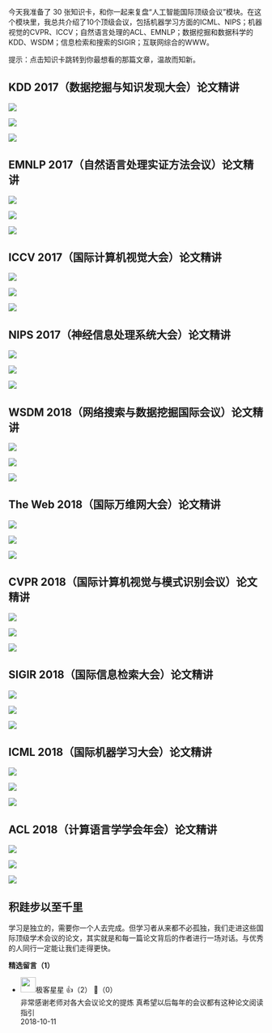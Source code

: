 今天我准备了 30 张知识卡，和你一起来复盘“人工智能国际顶级会议”模块。在这个模块里，我总共介绍了10个顶级会议，包括机器学习方面的ICML、NIPS；机器视觉的CVPR、ICCV；自然语言处理的ACL、EMNLP；数据挖掘和数据科学的KDD、WSDM；信息检索和搜索的SIGIR；互联网综合的WWW。

提示：点击知识卡跳转到你最想看的那篇文章，温故而知新。

## KDD 2017（数据挖掘与知识发现大会）论文精讲

[![](https://static001.geekbang.org/resource/image/10/06/10cb191bddde32920cfb9d48971ce806.jpg?wh=1138%2A449)](https://time.geekbang.org/column/article/159)

[![](https://static001.geekbang.org/resource/image/b7/cc/b77e0dd9b5422fc483605dfa18519fcc.jpg?wh=1141%2A547)](https://time.geekbang.org/column/article/391)

[![](https://static001.geekbang.org/resource/image/6e/42/6edea80c0a378d8e4a8196aa3cb34942.jpg?wh=1138%2A501)](https://time.geekbang.org/column/article/394)

## EMNLP 2017（自然语言处理实证方法会议）论文精讲

[![](https://static001.geekbang.org/resource/image/99/0c/998b153a3e799873d0a74490b073170c.jpg?wh=1139%2A453)](https://time.geekbang.org/column/article/397)

[![](https://static001.geekbang.org/resource/image/32/d5/32bbe7013a33e4e6f4902e465104edd5.jpg?wh=1144%2A555)](https://time.geekbang.org/column/article/658)

[![](https://static001.geekbang.org/resource/image/76/3b/767fc3b2298a9705c7b2f731c7b12f3b.jpg?wh=1147%2A502)](https://time.geekbang.org/column/article/661)

## ICCV 2017（国际计算机视觉大会）论文精讲

[![](https://static001.geekbang.org/resource/image/55/38/55eb3ea8693c70200aafd3f5f4277038.jpg?wh=1135%2A518)](https://time.geekbang.org/column/article/2681)

[![](https://static001.geekbang.org/resource/image/fb/2f/fbb4b50ec209879b3d1e1da5a426212f.jpg?wh=1147%2A586)](https://time.geekbang.org/column/article/2717)

[![](https://static001.geekbang.org/resource/image/e2/03/e2bd4edfd5d3cc2b818d9e371584fe03.jpg?wh=1141%2A502)](https://time.geekbang.org/column/article/2782)

## NIPS 2017（神经信息处理系统大会）论文精讲

[![](https://static001.geekbang.org/resource/image/61/2c/617ffdf73e8f41a36a11ac5ea5f0862c.jpg?wh=1137%2A506)](https://time.geekbang.org/column/article/2868)

[![](https://static001.geekbang.org/resource/image/11/27/115484986db70b94b363237a09d3d227.jpg?wh=1142%2A540)](https://time.geekbang.org/column/article/2941)

[![](https://static001.geekbang.org/resource/image/28/2a/2811bcf14a2e16759d6afaa8e15dcc2a.jpg?wh=1138%2A495)](https://time.geekbang.org/column/article/3211)

## WSDM 2018（网络搜索与数据挖掘国际会议）论文精讲

[![](https://static001.geekbang.org/resource/image/80/ae/809abe856cc2482c2b8f80728dda82ae.jpg?wh=1137%2A508)](https://time.geekbang.org/column/article/3946)

[![](https://static001.geekbang.org/resource/image/5b/ec/5b47edfe3db4fec97e5b1975bdc983ec.jpg?wh=1146%2A523)](https://time.geekbang.org/column/article/3961)

[![](https://static001.geekbang.org/resource/image/e6/d5/e6d5f263155a9d7e8a964516dedfa4d5.jpg?wh=1142%2A490)](https://time.geekbang.org/column/article/4024)

## The Web 2018（国际万维网大会）论文精讲

[![](https://static001.geekbang.org/resource/image/40/f7/40c75bfcf277690085923effd015e1f7.jpg?wh=1138%2A515)](https://time.geekbang.org/column/article/8106)

[![](https://static001.geekbang.org/resource/image/7d/95/7d273597ba638065e3b1286e07a4e495.jpg?wh=1134%2A541)](https://time.geekbang.org/column/article/8234)

[![](https://static001.geekbang.org/resource/image/80/9d/80b6558a51f71d7fc5eda9b3a31f5a9d.jpg?wh=1154%2A502)](https://time.geekbang.org/column/article/8293)

## CVPR 2018（国际计算机视觉与模式识别会议）论文精讲

[![](https://static001.geekbang.org/resource/image/45/86/45b1fa4c83680b7be3e2247298a33086.jpg?wh=1140%2A519)](https://time.geekbang.org/column/article/12010)

[![](https://static001.geekbang.org/resource/image/ab/75/ab3714f22d7729600aaaa2fff2c8fa75.jpg?wh=1138%2A544)](https://time.geekbang.org/column/article/12100)

[![](https://static001.geekbang.org/resource/image/a8/9b/a867d7e402b26eef0ac152e24dc90a9b.jpg?wh=1136%2A495)](https://time.geekbang.org/column/article/12190)

## SIGIR 2018（国际信息检索大会）论文精讲

[![](https://static001.geekbang.org/resource/image/e9/ba/e9384d0b367a2a54570b345acd7bf2ba.jpg?wh=1145%2A510)](https://time.geekbang.org/column/article/11367)

[![](https://static001.geekbang.org/resource/image/11/13/11039fa5ef4bae821c3b0e2313195f13.jpg?wh=1139%2A543)](https://time.geekbang.org/column/article/11636)

[![](https://static001.geekbang.org/resource/image/c2/dc/c21379bb9909723a3f1df50aa33fd9dc.jpg?wh=1137%2A502)](https://time.geekbang.org/column/article/11851)

## ICML 2018（国际机器学习大会）论文精讲

[![](https://static001.geekbang.org/resource/image/6a/80/6aa4bbbe32cd70673416c1cd31705280.jpg?wh=1146%2A516)](https://time.geekbang.org/column/article/12443)

[![](https://static001.geekbang.org/resource/image/d3/6b/d3bffb14410259a1ca768447bd41f36b.jpg?wh=1136%2A590)](https://time.geekbang.org/column/article/12648)

[![](https://static001.geekbang.org/resource/image/09/2e/09dadd6ef090c20da82ba628caf5f52e.jpg?wh=1146%2A496)](https://time.geekbang.org/column/article/12834)

## ACL 2018（计算语言学学会年会）论文精讲

[![](https://static001.geekbang.org/resource/image/ad/4f/adc4f44971972753870205b15016244f.jpg?wh=1149%2A510)](http://uhttps://time.geekbang.org/column/article/13014)

[![](https://static001.geekbang.org/resource/image/7c/77/7c2fca243d7761290af3286f7f20fa77.jpg?wh=1146%2A544)](https://time.geekbang.org/column/article/13193)

[![](https://static001.geekbang.org/resource/image/80/fd/8093da74b265592edd46f74dcb8f53fd.jpg?wh=1138%2A504)](https://time.geekbang.org/column/article/13276)

## 积跬步以至千里

学习是独立的，需要你一个人去完成。但学习者从来都不必孤独，我们走进这些国际顶级学术会议的论文，其实就是和每一篇论文背后的作者进行一场对话。与优秀的人同行一定能让我们走得更快。
<div><strong>精选留言（1）</strong></div><ul>
<li><img src="https://static001.geekbang.org/account/avatar/00/0f/6a/a1/6270eeb7.jpg" width="30px"><span>极客星星</span> 👍（2） 💬（0）<div>非常感谢老师对各大会议论文的提炼  真希望以后每年的会议都有这种论文阅读指引</div>2018-10-11</li><br/>
</ul>